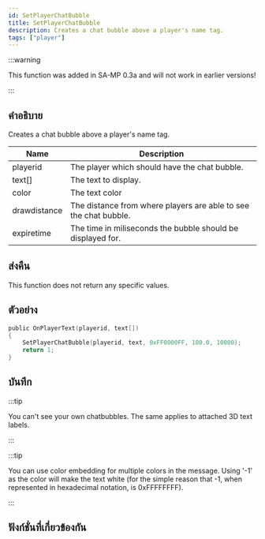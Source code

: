 ```yaml
---
id: SetPlayerChatBubble
title: SetPlayerChatBubble
description: Creates a chat bubble above a player's name tag.
tags: ["player"]
---
```


:::warning

This function was added in SA-MP 0.3a and will not work in earlier versions!

:::

## คำอธิบาย

Creates a chat bubble above a player's name tag.

| Name         | Description                                                      |
| ------------ | ---------------------------------------------------------------- |
| playerid     | The player which should have the chat bubble.                    |
| text[]       | The text to display.                                             |
| color        | The text color                                                   |
| drawdistance | The distance from where players are able to see the chat bubble. |
| expiretime   | The time in miliseconds the bubble should be displayed for.      |

## ส่งคืน

This function does not return any specific values.

## ตัวอย่าง

```c
public OnPlayerText(playerid, text[])
{
    SetPlayerChatBubble(playerid, text, 0xFF0000FF, 100.0, 10000);
    return 1;
}
```

## บันทึก

:::tip

You can't see your own chatbubbles. The same applies to attached 3D text labels.

:::

:::tip

You can use color embedding for multiple colors in the message. Using '-1' as the color will make the text white (for the simple reason that -1, when represented in hexadecimal notation, is 0xFFFFFFFF).

:::

## ฟังก์ชั่นที่เกี่ยวข้องกัน
